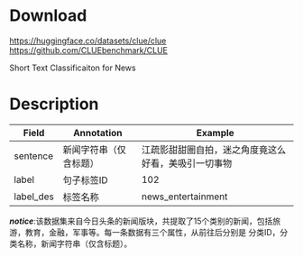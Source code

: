 # Download
https://huggingface.co/datasets/clue/clue<br>
https://github.com/CLUEbenchmark/CLUE

 Short Text Classificaiton for News

# Description
| Field     | Annotation  | Example                    |
| --------- | ----------- | -------------------------- |
| sentence  | 新闻字符串（仅含标题） | 江疏影甜甜圈自拍，迷之角度竟这么好看，美吸引一切事物 |
| label     | 句子标签ID      | 102                        |
| label_des | 标签名称        | news_entertainment         |
***notice***:该数据集来自今日头条的新闻版块，共提取了15个类别的新闻，包括旅游，教育，金融，军事等。每一条数据有三个属性，从前往后分别是 分类ID，分类名称，新闻字符串（仅含标题）。
